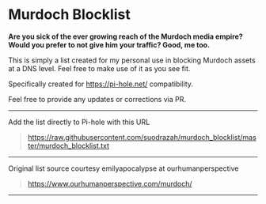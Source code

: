 # Murdoch Blocklist

**Are you sick of the ever growing reach of the Murdoch media empire? Would you prefer to not give him your traffic? Good, me too.**

This is simply a list created for my personal use in blocking Murdoch assets at a DNS level. Feel free to make use of it as you see fit.

Specifically created for https://pi-hole.net/ compatibility.

Feel free to provide any updates or corrections via PR.

***

Add the list directly to Pi-hole with this URL

> https://raw.githubusercontent.com/suodrazah/murdoch_blocklist/master/murdoch_blocklist.txt

***

Original list source courtesy emilyapocalypse at ourhumanperspective

> https://www.ourhumanperspective.com/murdoch/

***
